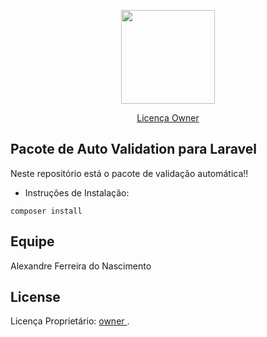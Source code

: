 <p align="center"><img src="https://upload.wikimedia.org/wikipedia/commons/thumb/9/9a/Laravel.svg/1200px-Laravel.svg.png" width="150"></p>

<p align="center">
<a href="https://shieldforce.com.br/licenca">Licença Owner</a>
</p>

## Pacote de Auto Validation para Laravel

Neste repositório está o pacote de validação automática!!

- Instruções de Instalação: 
```
composer install
```

## Equipe

Alexandre Ferreira do Nascimento


## License

Licença Proprietário: [ owner ](ttps://shieldforce.com.br/licenca).
